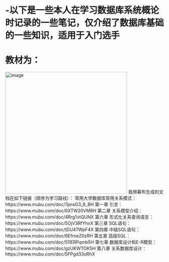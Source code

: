# -以下是一些本人在学习数据库系统概论时记录的一些笔记，仅介绍了数据库基础的一些知识，适用于入门选手
# 教材为：
<img width="387" alt="image" src="https://github.com/Ksiiii/Database-learning-notes/assets/139730257/cf016442-41c6-4cfd-a9ac-6263d73b8bc9">
我用幕布生成的文档在如下链接（顺序为学习路线）：
常用大学数据库常用关系模式：https://www.mubu.com/doc/7pnsG3_8_BH
第一章 引言：https://www.mubu.com/doc/6XTW20VM8H
第二章 关系模型介绍：https://www.mubu.com/doc/4Rrg1vtQUNX
第六章 形式化关系查询语言：https://www.mubu.com/doc/5OjV3RfYhxX
第三章 SQL语句：https://www.mubu.com/doc/tDU47WpF4X
第四章 中级SQL语句：https://www.mubu.com/doc/6EfroeZ0zRH
第五章 高级SQL：https://www.mubu.com/doc/51lERPqmb5H
第七章 数据库设计和E-R模型：https://www.mubu.com/doc/gzUKWTOK5H
第八章 关系数据库设计：https://www.mubu.com/doc/5FPgd33oRhX
